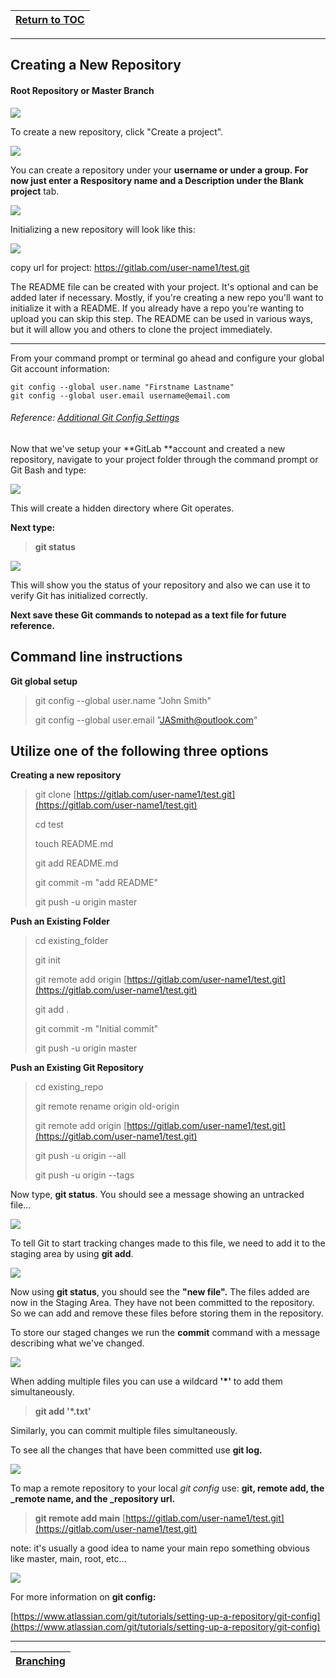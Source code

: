 |[Return to TOC](00-Table-of-Contents)|
|---|

---

## Creating a New Repository

#### Root Repository or Master Branch

![](/assets/12.PNG)

To create a new repository, click "Create a project".

![](/assets/7.PNG)

You can create a repository under your **username **or under a **group**. For now just enter a Respository name and a Description under the** Blank project** tab.

![](/assets/6.PNG)

Initializing a new repository will look like this:

![](/assets/8.PNG)

copy url for project:  https://gitlab.com/user-name1/test.git

The README file can be created with your project. It's optional and can be added later if necessary. Mostly, if you're creating a new repo you'll want to initialize it with a README.  If you already have a repo you're wanting to upload you can skip this step. The README can be used in various ways, but it will allow you and others to clone the project immediately.

---

From your command prompt or terminal go ahead and configure your global Git account information:

```
git config --global user.name "Firstname Lastname"
git config --global user.email username@email.com
```

###### Reference: [Additional Git Config Settings](https://git-scm.com/book/en/v2/Getting-Started-First-Time-Git-Setup)

###### 

Now that we've setup your **GitLab **account and created a new repository, navigate to your project folder through the command prompt or Git Bash and type:

![](/assets/9.PNG)

This will create a hidden directory where Git operates.

**Next type:**

> **git status**

![](/assets/10.PNG)

This will show you the status of your repository and also we can use it to verify Git has initialized correctly.

**Next save these Git commands to notepad as a text file for future reference.**

## **Command line instructions**
>
**Git global setup**
>
> git config --global user.name "John Smith"
>
> git config --global user.email "JASmith@outlook.com"  

## **Utilize one of the following three options**

**Creating a new repository**
>
> git clone [https://gitlab.com/user-name1/test.git](https://gitlab.com/user-name1/test.git)
>
> cd test
>
> touch README.md
>
> git add README.md
>
> git commit -m "add README"
>
> git push -u origin master
>
**Push an Existing Folder**
>
> cd existing\_folder
>
> git init
>
> git remote add origin [https://gitlab.com/user-name1/test.git](https://gitlab.com/user-name1/test.git)
>
> git add .
>
> git commit -m "Initial commit"
>
> git push -u origin master
>
**Push an Existing Git Repository**
>
> cd existing\_repo
>
> git remote rename origin old-origin
>
> git remote add origin [https://gitlab.com/user-name1/test.git](https://gitlab.com/user-name1/test.git)
>
> git push -u origin --all
>
> git push -u origin --tags

Now type, **git status**. You should see a message showing an untracked file...

![](/assets/11.PNG)

To tell Git to start tracking changes made to this file, we need to add it to the staging area by using **git add**.

![](/assets/14.PNG)

Now using **git status**, you should see the **"new file".**  The files added are now in the Staging Area.  They have not been committed to the repository.  So we can add and remove these files before storing them in the repository.

To store our staged changes we run the **commit** command with a message describing what we've changed.

![](/assets/15.PNG)

When adding multiple files you can use a wildcard **'\*'** to add them simultaneously.

> **git add '\*.txt'**

Similarly, you can commit multiple files simultaneously.

To see all the changes that have been committed use **git log.**

![](/assets/16.PNG)

To map a remote repository to your local _git config_ use: **git, remote add, the _remote name, and the _repository url.**

> **git remote add main** [https://gitlab.com/user-name1/test.git](https://gitlab.com/user-name1/test.git)

note: it's usually a good idea to name your main repo something obvious like master, main, root, etc...  

![](/assets/Workflow.PNG)

For more information on **git config:**

[https://www.atlassian.com/git/tutorials/setting-up-a-repository/git-config](https://www.atlassian.com/git/tutorials/setting-up-a-repository/git-config)

---

|[Branching](05_branching.md)|
|---|
